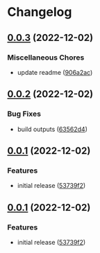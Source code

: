 # Changelog

## [0.0.3](https://github.com/tanekloc/tmsg/compare/x-v0.0.2...x-v0.0.3) (2022-12-02)


### Miscellaneous Chores

* update readme ([906a2ac](https://github.com/tanekloc/tmsg/commit/906a2ac7538f23ef9117360090abf32fb667cfb1))

## [0.0.2](https://github.com/tanekloc/tmsg/compare/x-v0.0.1...x-v0.0.2) (2022-12-02)


### Bug Fixes

* build outputs ([63562d4](https://github.com/tanekloc/tmsg/commit/63562d4c516384d500c70a0519d62e636d0d3841))

## [0.0.1](https://github.com/tanekloc/tmsg/compare/x-v0.0.1...x-v0.0.1) (2022-12-02)


### Features

* initial release ([53739f2](https://github.com/tanekloc/tmsg/commit/53739f202a7a0952577760eb7592f9ac5168bcc9))

## [0.0.1](https://github.com/tanekloc/tmsg/compare/x-v0.0.1...x-v0.0.1) (2022-12-02)


### Features

* initial release ([53739f2](https://github.com/tanekloc/tmsg/commit/53739f202a7a0952577760eb7592f9ac5168bcc9))
